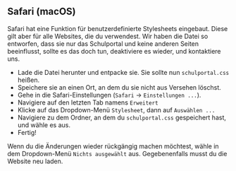 ## Safari (macOS)
Safari hat eine Funktion für benutzerdefinierte Stylesheets eingebaut. Diese gilt aber für alle Websites, die du verwendest.
Wir haben die Datei so entworfen, dass sie nur das Schulportal und keine anderen Seiten beeinflusst, sollte es das doch tun,
deaktiviere es wieder, und kontaktiere uns.
- Lade die Datei herunter und entpacke sie. Sie sollte nun `schulportal.css` heißen.
- Speichere sie an einen Ort, an dem du sie nicht aus Versehen löschst.
- Gehe in die Safari-Einstellungen (`Safari` &rarr; `Einstellungen ...`).
- Navigiere auf den letzten Tab namens `Erweitert`
- Klicke auf das Dropdown-Menü `Stylesheet`, dann auf `Auswählen ...`
- Navigiere zu dem Ordner, an dem du `schulportal.css` gespeichert hast, und wähle es aus.
- Fertig!

Wenn du die Änderungen wieder rückgängig machen möchtest, wähle in dem Dropdown-Menü `Nichts ausgewählt` aus. Gegebenenfalls musst du die Website neu laden.
